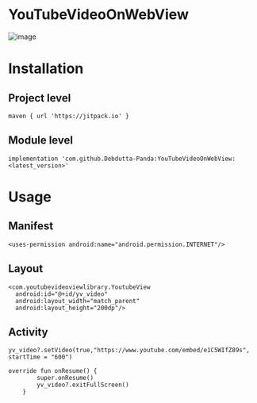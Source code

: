 # YouTubeVideoOnWebView
![image](https://user-images.githubusercontent.com/92369023/151947600-3296c393-8227-4d00-9a13-2d5ddbfba81e.png)

# Installation

## Project level
```
maven { url 'https://jitpack.io' }
```
## Module level
```
implementation 'com.github.Debdutta-Panda:YouTubeVideoOnWebView:<latest_version>'
```
# Usage
## Manifest
```
<uses-permission android:name="android.permission.INTERNET"/>
```
## Layout
```
<com.youtubevideoviewlibrary.YoutubeView
  android:id="@+id/yv_video"
  android:layout_width="match_parent"
  android:layout_height="200dp"/>
```
## Activity
```
yv_video?.setVideo(true,"https://www.youtube.com/embed/e1C5WIfZ89s", startTime = "600")
```
```
override fun onResume() {
        super.onResume()
        yv_video?.exitFullScreen()
    }
```
